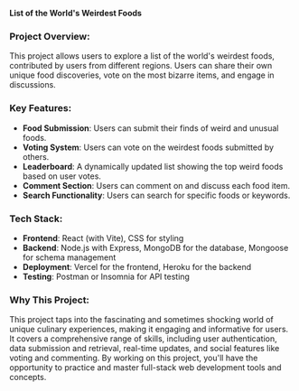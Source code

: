 **List of the World's Weirdest Foods**

### Project Overview:
This project allows users to explore a list of the world's weirdest foods, contributed by users from different regions. Users can share their own unique food discoveries, vote on the most bizarre items, and engage in discussions.

### Key Features:
- **Food Submission**: Users can submit their finds of weird and unusual foods.
- **Voting System**: Users can vote on the weirdest foods submitted by others.
- **Leaderboard**: A dynamically updated list showing the top weird foods based on user votes.
- **Comment Section**: Users can comment on and discuss each food item.
- **Search Functionality**: Users can search for specific foods or keywords.

### Tech Stack:
- **Frontend**: React (with Vite), CSS for styling
- **Backend**: Node.js with Express, MongoDB for the database, Mongoose for schema management
- **Deployment**: Vercel for the frontend, Heroku for the backend
- **Testing**: Postman or Insomnia for API testing

### Why This Project:
This project taps into the fascinating and sometimes shocking world of unique culinary experiences, making it engaging and informative for users. It covers a comprehensive range of skills, including user authentication, data submission and retrieval, real-time updates, and social features like voting and commenting. By working on this project, you'll have the opportunity to practice and master full-stack web development tools and concepts.